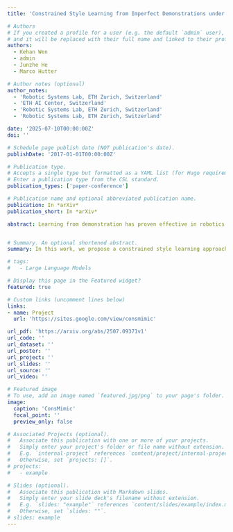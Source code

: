 ```yaml
---
title: 'Constrained Style Learning from Imperfect Demonstrations under Task Optimality'

# Authors
# If you created a profile for a user (e.g. the default `admin` user), write the username (folder name) here
# and it will be replaced with their full name and linked to their profile.
authors:
  - Kehan Wen
  - admin
  - Junzhe He
  - Marco Hutter

# Author notes (optional)
author_notes:
  - 'Robotic Systems Lab, ETH Zurich, Switzerland'
  - 'ETH AI Center, Switzerland'
  - 'Robotic Systems Lab, ETH Zurich, Switzerland'
  - 'Robotic Systems Lab, ETH Zurich, Switzerland'

date: '2025-07-10T00:00:00Z'
doi: ''

# Schedule page publish date (NOT publication's date).
publishDate: '2017-01-01T00:00:00Z'

# Publication type.
# Accepts a single type but formatted as a YAML list (for Hugo requirements).
# Enter a publication type from the CSL standard.
publication_types: ['paper-conference']

# Publication name and optional abbreviated publication name.
publication: In *arXiv*
publication_short: In *arXiv*

abstract: Learning from demonstration has proven effective in robotics for acquiring natural behaviors, such as stylistic motions and lifelike agility, particularly when explicitly defining style-oriented reward functions is challenging. Synthesizing stylistic motions for real-world tasks usually requires balancing task performance and imitation quality. Existing methods generally depend on expert demonstrations closely aligned with task objectives. However, practical demonstrations are often incomplete or unrealistic, causing current methods to boost style at the expense of task performance. To address this issue, we propose formulating the problem as a constrained Markov Decision Process (CMDP). Specifically, we optimize a style-imitation objective with constraints to maintain near-optimal task performance. We introduce an adaptively adjustable Lagrangian multiplier to guide the agent to imitate demonstrations selectively, capturing stylistic nuances without compromising task performance. We validate our approach across multiple robotic platforms and tasks, demonstrating both robust task performance and high-fidelity style learning. On ANYmal-D hardware we show a 14.5% drop in mechanical energy and a more agile gait pattern, showcasing real-world benefits.


# Summary. An optional shortened abstract.
summary: In this work, we propose a constrained style learning approach that balances task performance and stylistic imitation.

# tags:
#   - Large Language Models

# Display this page in the Featured widget?
featured: true

# Custom links (uncomment lines below)
links:
- name: Project
  url: 'https://sites.google.com/view/consmimic'

url_pdf: 'https://arxiv.org/abs/2507.09371v1'
url_code: ''
url_dataset: ''
url_poster: ''
url_project: ''
url_slides: ''
url_source: ''
url_video: ''

# Featured image
# To use, add an image named `featured.jpg/png` to your page's folder.
image:
  caption: 'ConsMimic'
  focal_point: ''
  preview_only: false

# Associated Projects (optional).
#   Associate this publication with one or more of your projects.
#   Simply enter your project's folder or file name without extension.
#   E.g. `internal-project` references `content/project/internal-project/index.md`.
#   Otherwise, set `projects: []`.
# projects:
#   - example

# Slides (optional).
#   Associate this publication with Markdown slides.
#   Simply enter your slide deck's filename without extension.
#   E.g. `slides: "example"` references `content/slides/example/index.md`.
#   Otherwise, set `slides: ""`.
# slides: example
---
```


<!-- {{% callout note %}}
Click the _Cite_ button above to demo the feature to enable visitors to import publication metadata into their reference management software.
{{% /callout %}}

{{% callout note %}}
Create your slides in Markdown - click the _Slides_ button to check out the example.
{{% /callout %}}

Add the publication's **full text** or **supplementary notes** here. You can use rich formatting such as including [code, math, and images](https://docs.hugoblox.com/content/writing-markdown-latex/). -->
